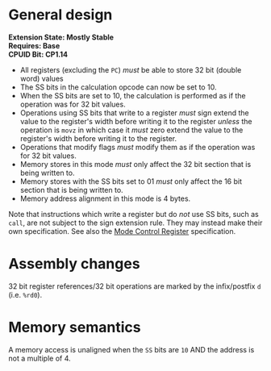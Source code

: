 # General design

**Extension State: Mostly Stable**  
**Requires: Base**  
**CPUID Bit: CP1.14**

- All registers (excluding the `PC`) _must_ be able to store 32 bit (double word) values
- The SS bits in the calculation opcode can now be set to 10.
- When the SS bits are set to 10, the calculation is performed as if the operation was for 32 bit values.
- Operations using SS bits that write to a register _must_ sign extend the value to the register's width before writing it to the register _unless_ the operation is `movz` in which case it _must_ zero extend the value to the register's width before writing it to the register.
- Operations that modify flags _must_ modify them as if the operation was for 32 bit values.
- Memory stores in this mode _must_ only affect the 32 bit section that is being written to.
- Memory stores with the SS bits set to 01 _must_ only affect the 16 bit section that is being written to.
- Memory address alignment in this mode is 4 bytes.

Note that instructions which write a register but do _not_ use SS bits, such as `call`, are not subject to the sign extension rule.
They may instead make their own specification. See also the [Mode Control Register](../mode-control-register.md) specification.

# Assembly changes

32 bit register references/32 bit operations are marked by the infix/postfix `d` (i.e. `%rd0`).

# Memory semantics

A memory access is unaligned when the `SS` bits are `10` AND the address is not a multiple of 4.
